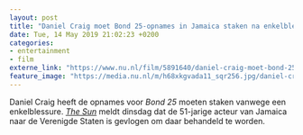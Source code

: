 ```yaml
---
layout: post
title: "Daniel Craig moet Bond 25-opnames in Jamaica staken na enkelblessure"
date: Tue, 14 May 2019 21:02:23 +0200
categories: 
- entertainment 
- film 
externe_link: "https://www.nu.nl/film/5891640/daniel-craig-moet-bond-25-opnames-in-jamaica-staken-na-enkelblessure.html"
feature_image: "https://media.nu.nl/m/h68xkgvada11_sqr256.jpg/daniel-craig-moet-bond-25-opnames-in-jamaica-staken-na-enkelblessure.jpg"
---
```


Daniel Craig heeft de opnames voor <em>Bond 25 </em>moeten staken vanwege een enkelblessure. <em><a href="https://www.thesun.co.uk/tvandshowbiz/9067706/james-bond-filming-cancelled-daniel-craig-ankle/" target="_blank">The Sun</a> </em>meldt dinsdag dat de 51-jarige acteur van Jamaica naar de Verenigde Staten is gevlogen om daar behandeld te worden.
